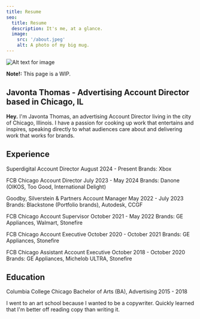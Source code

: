 ```yaml
---
title: Resume
seo:
  title: Resume
  description: It's me, at a glance.
  image:
    src: '/about.jpeg'
    alt: A photo of my big mug.
---
```


![Alt text for image](/about.jpeg)

**Note!:** This page is a WIP.

## Javonta Thomas - Advertising Account Director based in Chicago, IL

**Hey.** I'm Javonta Thomas, an advertising Account Director living in the city of Chicago, Illinois. I have a passion for cooking up work that entertains and inspires, speaking directly to what audiences care about and delivering work that works for brands.

## Experience

Superdigital
Account Director
August 2024 - Present
Brands: Xbox

FCB Chicago
Account Director
July 2023 - May 2024
Brands: Danone (OIKOS, Too Good, International Delight)

Goodby, Silverstein & Partners
Account Manager
May 2022 - July 2023
Brands: Blackstone (Portfolio brands), Autodesk, CCGF

FCB Chicago
Account Supervisor
October 2021 - May 2022
Brands: GE Appliances, Walmart, Stonefire

FCB Chicago
Account Executive
October 2020 - October 2021
Brands: GE Appliances, Stonefire

FCB Chicago
Assistant Account Executive
October 2018 - October 2020
Brands: GE Appliances, Michelob ULTRA, Stonefire

## Education

Columbia College Chicago
Bachelor of Arts (BA), Advertising
2015 - 2018

I went to an art school because I wanted to be a copywriter. Quickly learned that I'm better off reading copy than writing it.
